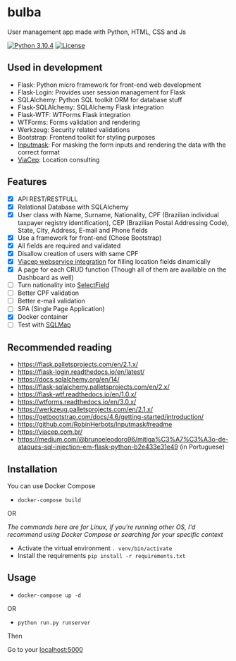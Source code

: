 # bulba
User management app made with Python, HTML, CSS and Js

[![Python 3.10.4](https://img.shields.io/badge/python-3.10.4-yellow.svg)](https://www.python.org/) [![License](https://img.shields.io/badge/license-WTFPL-red.svg)](https://raw.githubusercontent.com/VzrvU43mB4mxiT/bulba/main/LICENSE)

## Used in development
- Flask: Python micro framework for front-end web development
- Flask-Login: Provides user session management for Flask
- SQLAlchemy: Python SQL toolkit ORM for database stuff
- Flask-SQLAlchemy: SQLAlchemy Flask integration
- Flask-WTF: WTForms Flask integration
- WTForms: Forms validation and rendering
- Werkzeug: Security related validations
- Bootstrap: Frontend toolkit for styling purposes
- [Inputmask](https://github.com/RobinHerbots/Inputmask): For masking the form inputs and rendering the data with the correct format
- [ViaCep](https://viacep.com.br/): Location consulting

## Features

- [x] API REST/RESTFULL
- [x] Relational Database with SQLAlchemy
- [x] User class with Name, Surname, Nationality, CPF (Brazilian individual taxpayer registry identification), CEP (Brazilian Postal Addressing Code), State, City, Address, E-mail and Phone fields
- [x] Use a framework for front-end (Chose Bootstrap)
- [x] All fields are required and validated
- [x] Disallow creation of users with same CPF
- [x] [Viacep webservice integration](https://viacep.com.br/) for filling location fields dinamically
- [x] A page for each CRUD function (Though all of them are available on the Dashboard as well)
- [ ] Turn nationality into [SelectField](https://wtforms.readthedocs.io/en/2.3.x/fields/#wtforms.fields.SelectField) 
- [ ] Better CPF validation
- [ ] Better e-mail validation
- [ ] SPA (Single Page Application)
- [x] Docker container
- [ ] Test with [SQLMap](https://github.com/sqlmapproject/sqlmap)

## Recommended reading
- https://flask.palletsprojects.com/en/2.1.x/
- https://flask-login.readthedocs.io/en/latest/
- https://docs.sqlalchemy.org/en/14/
- https://flask-sqlalchemy.palletsprojects.com/en/2.x/
- https://flask-wtf.readthedocs.io/en/1.0.x/
- https://wtforms.readthedocs.io/en/3.0.x/
- https://werkzeug.palletsprojects.com/en/2.1.x/
- https://getbootstrap.com/docs/4.6/getting-started/introduction/
- https://github.com/RobinHerbots/Inputmask#readme
- https://viacep.com.br/
- https://medium.com/@brunoeleodoro96/mitiga%C3%A7%C3%A3o-de-ataques-sql-injection-em-flask-python-b2e433e31e49 (in Portuguese)

## Installation
You can use Docker Compose

- `docker-compose build`

OR

_The commands here are for Linux, if you're running other OS, I'd recommend using Docker Compose or searching for your specific context_

- Activate the virtual environment `. venv/bin/activate`
- Install the requirements `pip install -r requirements.txt`

## Usage
- `docker-compose up -d`

OR

- `python run.py runserver`

Then

Go to your [localhost:5000](localhost:5000)
